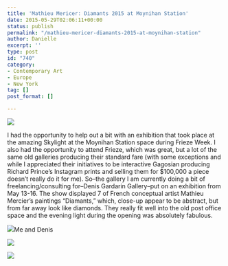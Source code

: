 ```yaml
---
title: 'Mathieu Mericer: Diamants 2015 at Moynihan Station'
date: 2015-05-29T02:06:11+00:00
status: publish
permalink: "/mathieu-mericer-diamants-2015-at-moynihan-station"
author: Danielle
excerpt: ''
type: post
id: "740"
category:
- Contemporary Art
- Europe
- New York
tag: []
post_format: []

---
```

![](https://c2.staticflickr.com/8/7776/18027918860_b002215e4f_z.jpg)

I had the opportunity to help out a bit with an exhibition that took place at the amazing Skylight at the Moynihan Station space during Frieze Week. I also had the opportunity to attend Frieze, which was great, but a lot of the same old galleries producing their standard fare (with some exceptions and while I appreciated their initiatives to be interactive Gagosian producing Richard Prince’s Instagram prints and selling them for $100,000 a piece doesn’t really do it for me). So–the gallery I am currently doing a bit of freelancing/consulting for–Denis Gardarin Gallery–put on an exhibition from May 13-16. The show displayed 7 of French conceptual artist Mathieu Mercier’s paintings “Diamants,” which, close-up appear to be abstract, but from far away look like diamonds. They really fit well into the old post office space and the evening light during the opening was absolutely fabulous.

  
![](https://c1.staticflickr.com/9/8874/18211988952_ce79ba3742_z.jpg)Me and Denis

  
![](https://c1.staticflickr.com/9/8797/18189184086_08b30ccbf7_z.jpg)

![](https://c2.staticflickr.com/8/7761/18027917820_0af3f49fb6_z.jpg)